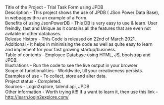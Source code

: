 Title of the Project - Trial Task Form using JPDB
<br>
Description - This project shows the use of JPDB ( JSon Power Data Base), in webpages thru an example of a Form.
<br>
Benefits of using JsonPowerDB - This DB is very easy to use & learn. User freindly, fast and Unique as it contains all the features that are even not avilable in other databases.
<br>
Release History - This Code is released on 22nd of March 2021.
<br>
Additional - It helps in minimising the code as well as quite easy to learn and implement for your fast growing startup/business.
<br>
Table of contents - Employee Database using HTML, JS, bootstrap and JPDB.
<br>
Illustrations - Run the code to see the live output in your browser.
<br>
Scope of functionalities - Worldwide, till your creativeness persists.
<br>
Examples of use - To collect, store and alter data.
<br>
Project status - Completed.
<br>
Sources - Login2xplore, talend api,  JPDB
<br>
Other information - Worth trying it!!! If u want to learn it, then use this link - http://learn.login2explore.com/
